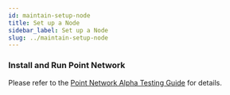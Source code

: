 ```yaml
---
id: maintain-setup-node
title: Set up a Node
sidebar_label: Set up a Node
slug: ../maintain-setup-node
---
```


### Install and Run Point Network

Please refer to the [Point Network Alpha Testing Guide](https://github.com/pointnetwork/pointnetwork-dashboard/blob/main/ALPHA.md) for details.